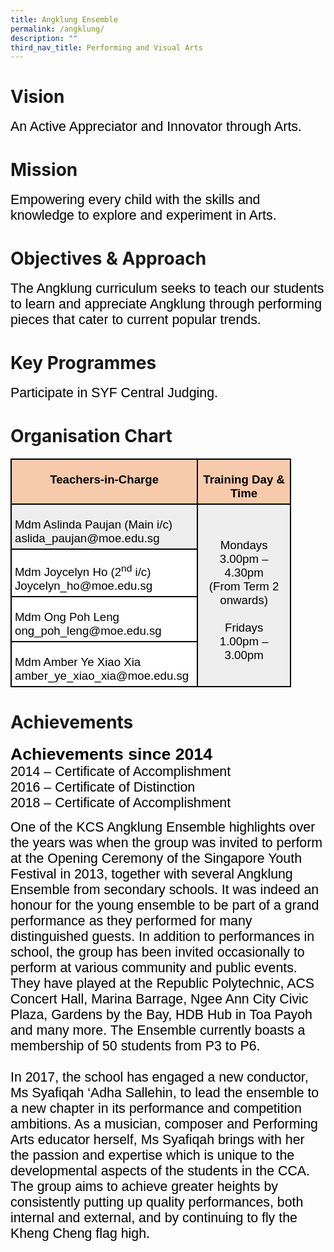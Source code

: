```yaml
---
title: Angklung Ensemble
permalink: /angklung/
description: ""
third_nav_title: Performing and Visual Arts
---
```

# Vision
<span style="font-size:16.0pt;font-family:Arial;color:black">An Active Appreciator and Innovator through Arts.

# Mission
<span style="font-size:16.0pt;font-family:Arial;color:black">Empowering every child with the skills and knowledge to explore and experiment in Arts.

# Objectives &amp; Approach
<span style="font-size:16.0pt;font-family:Arial;color:black">The Angklung curriculum seeks to teach our students to learn and appreciate Angklung through performing pieces that cater to current popular trends.

# Key Programmes
<span style="font-size:16.0pt;font-family:Arial;color:black">Participate in SYF Central Judging.<br>

# Organisation Chart

<table style="width:336.75pt;background:white;border-collapse:collapse;border:none;
 mso-border-alt:solid windowtext 1.5pt;mso-yfti-tbllook:1184;mso-border-insideh:
 1.5pt solid windowtext;mso-border-insidev:1.5pt solid windowtext" width="449" cellpadding="0" cellspacing="0" border="1" class="MsoNormalTable"><tbody><tr style="mso-yfti-irow:0;mso-yfti-firstrow:yes;height:9.5pt"><td style="width:217.05pt;border:solid windowtext 1.5pt;
  background:#F7CAAC;mso-background-themecolor:accent2;mso-background-themetint:
  102;padding:3.75pt 3.75pt 3.75pt 3.75pt;height:9.5pt" valign="top" width="289"><p style="margin-bottom:0in;text-align:center;
  line-height:normal" align="center" class="MsoNormal"><b><span style="font-size:14.0pt;font-family:&quot;Arial&quot;,sans-serif;
  mso-fareast-font-family:&quot;Times New Roman&quot;;color:black">Teachers-in-Charge</span></b></p></td><td style="width:119.7pt;border:solid windowtext 1.5pt;
  border-left:none;mso-border-left-alt:solid windowtext 1.5pt;background:#F7CAAC;
  mso-background-themecolor:accent2;mso-background-themetint:102;padding:3.75pt 3.75pt 3.75pt 3.75pt;
  height:9.5pt" valign="top" width="160"><p style="margin-bottom:0in;text-align:center;
  line-height:normal" align="center" class="MsoNormal"><b><span style="font-size:14.0pt;font-family:&quot;Arial&quot;,sans-serif;
  mso-fareast-font-family:&quot;Times New Roman&quot;;color:black">Training Day &amp; Time</span></b></p></td></tr><tr style="mso-yfti-irow:1;height:19.2pt"><td style="width:217.05pt;border:solid windowtext 1.5pt;border-top:
  none;mso-border-top-alt:solid windowtext 1.5pt;background:#EEEEEE;padding:
  3.75pt 3.75pt 3.75pt 3.75pt;height:19.2pt" width="289"><p style="margin-bottom:0in;line-height:normal" class="MsoNormal"><span style="font-size:14.0pt;font-family:&quot;Arial&quot;,sans-serif;mso-fareast-font-family:
  &quot;Times New Roman&quot;;color:black">Mdm Aslinda Paujan (Main i/c)<br>aslida_paujan@moe.edu.sg</span></p></td><td style="width:119.7pt;border-top:none;border-left:
  none;border-bottom:solid windowtext 1.5pt;border-right:solid windowtext 1.5pt;
  mso-border-top-alt:solid windowtext 1.5pt;mso-border-left-alt:solid windowtext 1.5pt;
  background:#EEEEEE;padding:3.75pt 3.75pt 3.75pt 3.75pt;height:19.2pt" rowspan="4" width="160"><p style="margin-bottom:0in;text-align:center;
  line-height:normal" align="center" class="MsoNormal"><span style="font-size:14.0pt;font-family:&quot;Arial&quot;,sans-serif;
  mso-fareast-font-family:&quot;Times New Roman&quot;;color:black">Mondays<br>3.00pm – 4.30pm<br>(From Term 2 onwards)<br><br>Fridays<br>1.00pm – 3.00pm</span></p></td></tr><tr style="mso-yfti-irow:2;height:9.2pt"><td style="width:217.05pt;border:solid windowtext 1.5pt;border-top:
  none;mso-border-top-alt:solid windowtext 1.5pt;padding:3.75pt 3.75pt 3.75pt 3.75pt;
  height:9.2pt" width="289"><p style="margin-bottom:0in;line-height:normal" class="MsoNormal"><span style="font-size:14.0pt;font-family:&quot;Arial&quot;,sans-serif;mso-fareast-font-family:
  &quot;Times New Roman&quot;;color:black">Mdm Joycelyn Ho (2<sup>nd</sup> i/c)<br>Joycelyn_ho@moe.edu.sg</span></p></td></tr><tr style="mso-yfti-irow:3;height:9.2pt"><td style="width:217.05pt;border:solid windowtext 1.5pt;border-top:
  none;mso-border-top-alt:solid windowtext 1.5pt;padding:3.75pt 3.75pt 3.75pt 3.75pt;
  height:9.2pt" width="289"><p style="margin-bottom:0in;line-height:normal" class="MsoNormal"><span style="font-size:14.0pt;font-family:&quot;Arial&quot;,sans-serif;mso-fareast-font-family:
  &quot;Times New Roman&quot;;color:black">Mdm Ong Poh Leng<br>ong_poh_leng@moe.edu.sg</span></p></td></tr><tr style="mso-yfti-irow:4;mso-yfti-lastrow:yes;height:9.2pt"><td style="width:217.05pt;border:solid windowtext 1.5pt;border-top:
  none;mso-border-top-alt:solid windowtext 1.5pt;padding:3.75pt 3.75pt 3.75pt 3.75pt;
  height:9.2pt" width="289"><p style="margin-bottom:0in;line-height:normal" class="MsoNormal"><span style="font-size:14.0pt;font-family:&quot;Arial&quot;,sans-serif;mso-fareast-font-family:
  &quot;Times New Roman&quot;;color:black">Mdm Amber Ye Xiao Xia<br>amber_ye_xiao_xia@moe.edu.sg</span></p></td></tr></tbody></table>

# Achievements
<span style="font-size:20.0pt;font-family:Arial;color:black"><b>Achievements since 2014</b><br>
<span style="font-size:16.0pt;font-family:Arial;color:black">2014 – Certificate of Accomplishment<br>2016 – Certificate of Distinction<br>2018 – Certificate of Accomplishment<br>

<span style="font-size:16.0pt;font-family:Arial;color:black">One of the KCS Angklung Ensemble highlights over the years was when the group was invited to perform at the Opening Ceremony of the Singapore Youth Festival in 2013, together with several Angklung Ensemble from secondary schools. It was indeed an honour for the young ensemble to be part of a grand performance as they performed for many distinguished guests. In addition to performances in school, the group has been invited occasionally to perform at various community and public events. They have played at the Republic Polytechnic, ACS Concert Hall, Marina Barrage, Ngee Ann City Civic Plaza, Gardens by the Bay, HDB Hub in Toa Payoh and many more. The Ensemble currently boasts a membership of 50 students from P3 to P6.<br><br>
In 2017, the school has engaged a new conductor, Ms Syafiqah ‘Adha Sallehin, to lead the ensemble to a new chapter in its performance and competition ambitions. As a musician, composer and Performing Arts educator herself, Ms Syafiqah brings with her the passion and expertise which is unique to the developmental aspects of the students in the CCA. The group aims to achieve greater heights by consistently putting up quality performances, both internal and external, and by continuing to fly the Kheng Cheng flag high.</span></span></span></span></span></span></span>